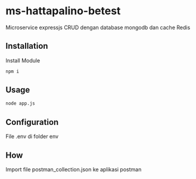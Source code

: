 # ms-hattapalino-betest

Microservice expressjs CRUD dengan database mongodb dan cache Redis

## Installation

Install Module
```bash
npm i
```

## Usage

```bash
node app.js
```

## Configuration
File .env di folder env

## How
Import file postman_collection.json ke aplikasi postman